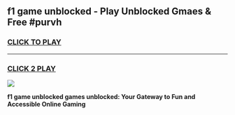 
## f1 game unblocked - Play Unblocked Gmaes & Free #purvh
<h3>
<a href="https://news.freeplayer.one?title=f1_game_unblocked&ref=24F">CLICK TO PLAY</a></h3>
<hr>

<h3>
<a href="https://news.freeplayer.one?title=f1_game_unblocked&ref=24F">CLICK 2 PLAY</a>
  
</h3>

<a href="https://news.freeplayer.one?title=f1_game_unblocked&ref=24F/"><img src="https://clearcache.store/games.png"></a>


**f1 game unblocked games unblocked: Your Gateway to Fun and Accessible Online Gaming**

